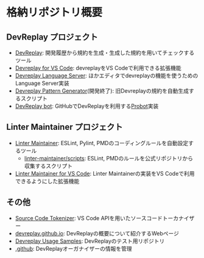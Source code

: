 # 格納リポジトリ概要

## DevReplay プロジェクト

* [DevReplay](https://github.com/devreplay/devreplay): 開発履歴から規約を生成・生成した規約を用いてチェックするツール
* [Devreplay for VS Code](https://github.com/devreplay/vscode-devreplay): devreplayをVS Codeで利用できる拡張機能
* [Devreplay Language Server](https://github.com/devreplay/devreplay-languageserver): ほかエディタでdevreplayの機能を使うためのLanguage Server実装
* [Devreplay Pattern Generator](https://github.com/devreplay/devreplay-pattern-generator)(開発終了): 旧Devreplayの規約を自動生成するスクリプト
* [DevReplay bot](https://github.com/devreplay/github-app-devreplay): GitHubでDevReplayを利用する[Probot](https://probot.github.io/)実装

## Linter Maintainer プロジェクト

* [Linter Maintainer](https://github.com/devreplay/linter-maintainer): ESLint, Pylint, PMDのコーディングルールを自動設定するツール
  * [linter-maintainer/scripts](https://github.com/devreplay/linter-maintainer/tree/master/scripts): ESLint, PMDのルールを公式リポジトリから収集するスクリプト
* [Linter Maintainer for VS Code](https://github.com/devreplay/vscode-linter-maintainer): Linter Maintainerの実装をVS Codeで利用できるようにした拡張機能

## その他

* [Source Code Tokenizer](https://github.com/devreplay/source-code-tokenizer): VS Code APIを用いたソースコードトーカナイザー
* [devreplay.github.io](https://github.com/devreplay/devreplay.github.io): DevReplayの概要について紹介するWebページ
* [Devreplay Usage Samples](https://github.com/devreplay/devreplay-usage-samples): DevReplayのテスト用リポジトリ
* [.github](https://github.com/devreplay/.github): DevReplayオーガナイザーの情報を管理
